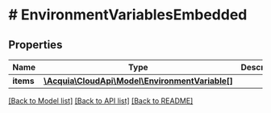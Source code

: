 # # EnvironmentVariablesEmbedded

## Properties

Name | Type | Description | Notes
------------ | ------------- | ------------- | -------------
**items** | [**\Acquia\CloudApi\Model\EnvironmentVariable[]**](EnvironmentVariable.md) |  | [optional]

[[Back to Model list]](../../README.md#models) [[Back to API list]](../../README.md#endpoints) [[Back to README]](../../README.md)
